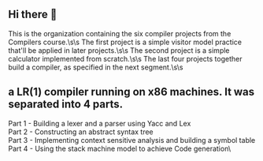 ## Hi there 👋
This is the organization containing the six compiler projects from the Compilers course.\s\s
The first project is a simple visitor model practice that'll be applied in later projects.\s\s
The second project is a simple calculator implemented from scratch.\s\s
The last four projects together build a compiler, as specified in the next segment.\s\s

## a LR(1) compiler running on x86 machines. It was separated into 4 parts.

Part 1 - Building a lexer and a parser using Yacc and Lex\
Part 2 - Constructing an abstract syntax tree\
Part 3 - Implementing context sensitive analysis and building a symbol table\
Part 4 - Using the stack machine model to achieve Code generation\

<!--

**Here are some ideas to get you started:**

🙋‍♀️ A short introduction - what is your organization all about?
🌈 Contribution guidelines - how can the community get involved?
👩‍💻 Useful resources - where can the community find your docs? Is there anything else the community should know?
🍿 Fun facts - what does your team eat for breakfast?
🧙 Remember, you can do mighty things with the power of [Markdown](https://docs.github.com/github/writing-on-github/getting-started-with-writing-and-formatting-on-github/basic-writing-and-formatting-syntax)
-->
